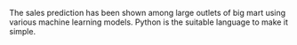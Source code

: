 The sales prediction has been shown among large outlets of big mart using various machine learning models. Python is the suitable language to make it simple.
